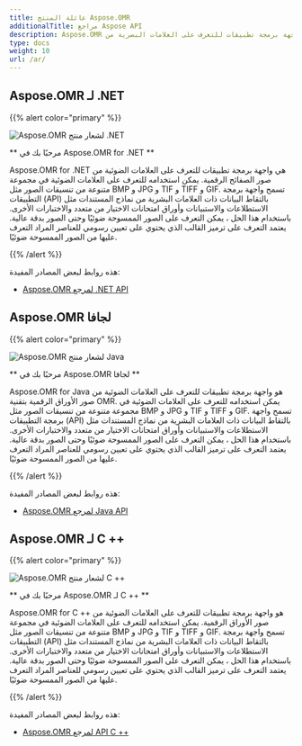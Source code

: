 ```yaml
---
title: عائلة المنتج Aspose.OMR
additionalTitle: مراجع Aspose API
description: Aspose.OMR هي واجهة برمجة تطبيقات للتعرف على العلامات البصرية من OMRSheet وهي عبارة عن ورقة رقمية من الصور.
type: docs
weight: 10
url: /ar/
---
```


## Aspose.OMR لـ .NET

{{% alert color="primary" %}} 

![Aspose.OMR لشعار منتج .NET](../logo_omr_net.svg)

** مرحبًا بك في Aspose.OMR for .NET **

Aspose.OMR for .NET هي واجهة برمجة تطبيقات للتعرف على العلامات الضوئية من صور الصفائح الرقمية. يمكن استخدامه للتعرف على العلامات الضوئية في مجموعة متنوعة من تنسيقات الصور مثل BMP و JPG و TIF و TIFF و GIF. تسمح واجهة برمجة التطبيقات (API) بالتقاط البيانات ذات العلامات البشرية من نماذج المستندات مثل الاستطلاعات والاستبيانات وأوراق امتحانات الاختيار من متعدد والاختبارات الأخرى. باستخدام هذا الحل ، يمكن التعرف على الصور الممسوحة ضوئيًا وحتى الصور بدقة عالية. يعتمد التعرف على ترميز القالب الذي يحتوي على تعيين رسومي للعناصر المراد التعرف عليها من الصور الممسوحة ضوئيًا.

{{% /alert %}} 

هذه روابط لبعض المصادر المفيدة:
- [Aspose.OMR لمرجع .NET API](/omr/ar/net/)


## Aspose.OMR لجافا

{{% alert color="primary" %}} 

![Aspose.OMR لشعار منتج Java](../logo_omr_java.svg)

** مرحبًا بك في Aspose.OMR لجافا **

Aspose.OMR for Java هو واجهة برمجة تطبيقات للتعرف على العلامات الضوئية من صور الأوراق الرقمية بتقنية OMR. يمكن استخدامه للتعرف على العلامات الضوئية في مجموعة متنوعة من تنسيقات الصور مثل BMP و JPG و TIF و TIFF و GIF. تسمح واجهة برمجة التطبيقات (API) بالتقاط البيانات ذات العلامات البشرية من نماذج المستندات مثل الاستطلاعات والاستبيانات وأوراق امتحانات الاختيار من متعدد والاختبارات الأخرى. باستخدام هذا الحل ، يمكن التعرف على الصور الممسوحة ضوئيًا وحتى الصور بدقة عالية. يعتمد التعرف على ترميز القالب الذي يحتوي على تعيين رسومي للعناصر المراد التعرف عليها من الصور الممسوحة ضوئيًا.

{{% /alert %}} 

هذه روابط لبعض المصادر المفيدة:

- [Aspose.OMR لمرجع Java API](/omr/java/)


## Aspose.OMR لـ C ++

{{% alert color="primary" %}} 

![Aspose.OMR لشعار منتج C ++](../logo_omr_cpp.svg)

** مرحبًا بك في Aspose.OMR لـ C ++ **

Aspose.OMR for C ++ هو واجهة برمجة تطبيقات للتعرف على العلامات الضوئية من صور الأوراق الرقمية. يمكن استخدامه للتعرف على العلامات الضوئية في مجموعة متنوعة من تنسيقات الصور مثل BMP و JPG و TIF و TIFF و GIF. تسمح واجهة برمجة التطبيقات (API) بالتقاط البيانات ذات العلامات البشرية من نماذج المستندات مثل الاستطلاعات والاستبيانات وأوراق امتحانات الاختيار من متعدد والاختبارات الأخرى. باستخدام هذا الحل ، يمكن التعرف على الصور الممسوحة ضوئيًا وحتى الصور بدقة عالية. يعتمد التعرف على ترميز القالب الذي يحتوي على تعيين رسومي للعناصر المراد التعرف عليها من الصور الممسوحة ضوئيًا.

{{% /alert %}} 

هذه روابط لبعض المصادر المفيدة:

- [Aspose.OMR لمرجع API C ++](/omr/cpp/)